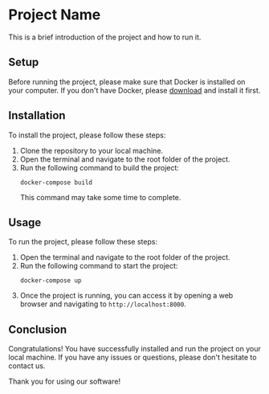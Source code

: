 # Project Name

This is a brief introduction of the project and how to run it.

## Setup

Before running the project, please make sure that Docker is installed on your computer. If you don't have Docker, please [download](https://www.docker.com/products/docker-desktop) and install it first.

## Installation

To install the project, please follow these steps:

1. Clone the repository to your local machine.
2. Open the terminal and navigate to the root folder of the project.
3. Run the following command to build the project:
   ```
   docker-compose build
   ```
   This command may take some time to complete.

## Usage

To run the project, please follow these steps:

1. Open the terminal and navigate to the root folder of the project.
2. Run the following command to start the project:
   ```
   docker-compose up
   ```
3. Once the project is running, you can access it by opening a web browser and navigating to `http://localhost:8000`.

## Conclusion

Congratulations! You have successfully installed and run the project on your local machine. If you have any issues or questions, please don't hesitate to contact us. 

Thank you for using our software!
